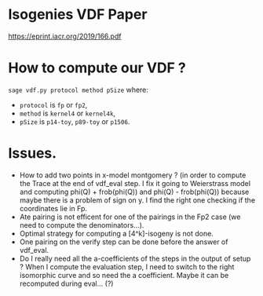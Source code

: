 # Isogenies VDF Paper

https://eprint.iacr.org/2019/166.pdf

# How to compute our VDF ?
`sage vdf.py protocol method pSize` where:
- `protocol` is `fp` or `fp2`,
- `method` is `kernel4` or `kernel4k`,
- `pSize` is `p14-toy`, `p89-toy` or `p1506`.

# Issues.

- How to add two points in x-model montgomery ? (in order to compute the Trace at
the end of vdf_eval step.
I fix it going to Weierstrass model and computing phi(Q) + frob(phi(Q)) and
phi(Q) - frob(phi(Q)) because maybe there is a problem of sign on y. I find 
the right one checking if the coordinates lie in Fp.
- Ate pairing is not efficent for one of the pairings in the Fp2 case (we need 
to compute the denominators...).
- Optimal strategy for computing a [4^k]-isogeny is not done.
- One pairing on the verify step can be done before the answer of vdf_eval.
- Do I really need all the a-coefficients of the steps in the output of setup ?
When I compute the evaluation step, I need to switch to the right isomorphic 
curve and so need the a coefficient.
Maybe it can be recomputed during eval... (?)
